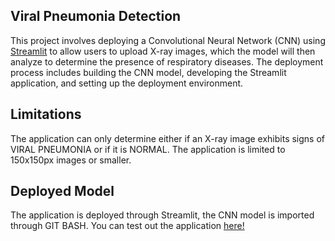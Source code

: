 ## Viral Pneumonia Detection
This project involves deploying a Convolutional Neural Network (CNN) using [Streamlit](https://dataanalysisrespiratorydiseasedetection-svywseoj4rmzhzsdzzgjz2.streamlit.app/) to allow users to upload X-ray images, which the model will then analyze to determine the presence of respiratory diseases. The deployment process includes building the CNN model, developing the Streamlit application, and setting up the deployment environment.

## Limitations
The application can only determine either if an X-ray image exhibits signs of VIRAL PNEUMONIA or if it is NORMAL. The application is limited to 150x150px images or smaller. 

## Deployed Model
The application is deployed through Streamlit, the CNN model is imported through GIT BASH. You can test out the application [here!](https://dataanalysisrespiratorydiseasedetection-svywseoj4rmzhzsdzzgjz2.streamlit.app/)
